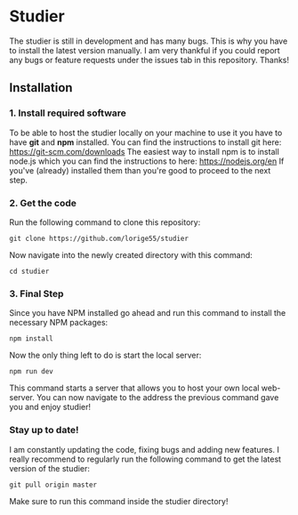 # Studier

The studier is still in development and has many bugs. This is why you have to install the latest version manually. I am very thankful if you could report any bugs or feature requests under the issues tab in this repository. Thanks!

## Installation

### 1. Install required software

To be able to host the studier locally on your machine to use it you have to have **git** and **npm** installed.
You can find the instructions to install git here: https://git-scm.com/downloads
The easiest way to install npm is to install node.js which you can find the instructions to here: https://nodejs.org/en
If you've (already) installed them than you're good to proceed to the next step.

### 2. Get the code

Run the following command to clone this repository:

```
git clone https://github.com/lorige55/studier
```

Now navigate into the newly created directory with this command:

```
cd studier
```

### 3. Final Step

Since you have NPM installed go ahead and run this command to install the necessary NPM packages:

```
npm install
```

Now the only thing left to do is start the local server:

```
npm run dev
```

This command starts a server that allows you to host your own local web-server. You can now navigate to the address the previous command gave you and enjoy studier!

### Stay up to date!

I am constantly updating the code, fixing bugs and adding new features. I really recommend to regularly run the following command to get the latest version of the studier:

```
git pull origin master
```

Make sure to run this command inside the studier directory!
